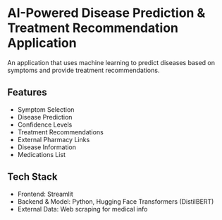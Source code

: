 # AI-Powered Disease Prediction & Treatment Recommendation Application

An application that uses machine learning to predict diseases based on symptoms and provide treatment recommendations.

## Features
- Symptom Selection
- Disease Prediction
- Confidence Levels
- Treatment Recommendations
- External Pharmacy Links
- Disease Information
- Medications List

## Tech Stack
- Frontend: Streamlit
- Backend & Model: Python, Hugging Face Transformers (DistilBERT)
- External Data: Web scraping for medical info